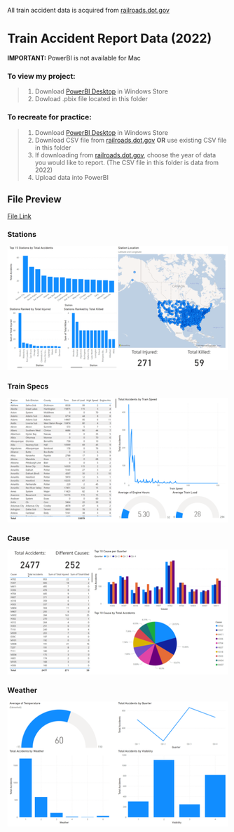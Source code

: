 All train accident data is acquired from [railroads.dot.gov](https://railroads.dot.gov/safety-data/accident-and-incident-reporting/train-accident-reports/train-accident-reports)
# Train Accident Report Data (2022)

**IMPORTANT:** PowerBI is not available for Mac

### **To view my project:**
> 1. Download [PowerBI Desktop](https://aka.ms/pbidesktopstore) in Windows Store
> 2. Dowload .pbix file located in this folder


### **To recreate for practice:**
> 1. Download [PowerBI Desktop](https://aka.ms/pbidesktopstore) in Windows Store
> 2. Download CSV file from [railroads.dot.gov](https://railroads.dot.gov/safety-data/accident-and-incident-reporting/train-accident-reports/train-accident-reports) **OR** use existing CSV file in this folder
> 3. If downloading from [railroads.dot.gov](https://railroads.dot.gov/safety-data/accident-and-incident-reporting/train-accident-reports/train-accident-reports), choose the year of data you would like to report. (The CSV file in this folder is data from 2022)
> 4. Upload data into PowerBI


## File Preview
[File Link](https://app.powerbi.com/reportEmbed?reportId=d3d451b9-283d-4f57-a32e-594a4eaf66d4&autoAuth=true&ctid=eb095636-1052-4895-952b-1ff9df1d1121)


### Stations
![](etc/Stations.png)

### Train Specs
![](etc/Train_Specs.png)

### Cause
![](etc/Cause.png)

### Weather
![](etc/Weather.png)



